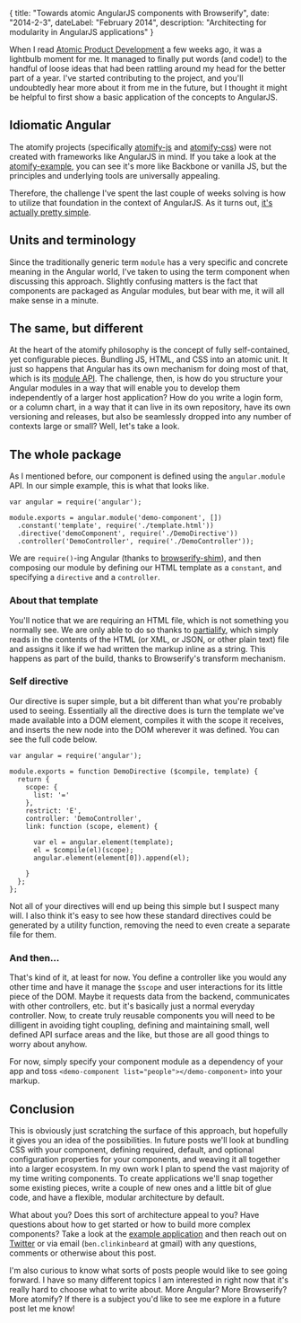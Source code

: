 {
	title: "Towards atomic AngularJS components with Browserify",
	date: "2014-2-3",
	dateLabel: "February 2014",
	description: "Architecting for modularity in AngularJS applications"
}

When I read [Atomic Product Development](http://techwraith.com/atomic-product-development) a few weeks ago, it was a lightbulb moment for me. It managed to finally put words (and code!) to the handful of loose ideas that had been rattling around my head for the better part of a year. I've started contributing to the project, and you'll undoubtedly hear more about it from me in the future, but I thought it might be helpful to first show a basic application of the concepts to AngularJS.

## Idiomatic Angular

The atomify projects (specifically [atomify-js](https://github.com/Techwraith/atomify-js) and [atomify-css](https://github.com/Techwraith/atomify-css)) were not created with frameworks like AngularJS in mind. If you take a look at the [atomify-example](https://github.com/Techwraith/atomify-example), you can see it's more like Backbone or vanilla JS, but the principles and underlying tools are universally appealing.

Therefore, the challenge I've spent the last couple of weeks solving is how to utilize that foundation in the context of AngularJS. As it turns out, [it's actually pretty simple](https://github.com/bclinkinbeard/angular-component-demo).

## Units and terminology

Since the traditionally generic term `module` has a very specific and concrete meaning in the Angular world, I've taken to using the term component when discussing this approach. Slightly confusing matters is the fact that components are packaged as Angular modules, but bear with me, it will all make sense in a minute.

## The same, but different

At the heart of the atomify philosophy is the concept of fully self-contained, yet configurable pieces. Bundling JS, HTML, and CSS into an atomic unit. It just so happens that Angular has its own mechanism for doing most of that, which is its [module API](http://docs.angularjs.org/api/angular.Module). The challenge, then, is how do you structure your Angular modules in a way that will enable you to develop them independently of a larger host application? How do you write a login form, or a column chart, in a way that it can live in its own repository, have its own versioning and releases, but also be seamlessly dropped into any number of contexts large or small? Well, let's take a look.

## The whole package

As I mentioned before, our component is defined using the `angular.module` API. In our simple example, this is what that looks like.

```
var angular = require('angular');

module.exports = angular.module('demo-component', [])
  .constant('template', require('./template.html'))
  .directive('demoComponent', require('./DemoDirective'))
  .controller('DemoController', require('./DemoController'));
```

We are `require()`-ing Angular (thanks to [browserify-shim](https://github.com/thlorenz/browserify-shim)), and then composing our module by defining our HTML template as a `constant`, and specifying a `directive` and a `controller`.

### About that template

You'll notice that we are requiring an HTML file, which is not something you normally see. We are only able to do so thanks to [partialify](https://npmjs.org/package/partialify), which simply reads in the contents of the HTML (or XML, or JSON, or other plain text) file and assigns it like if we had written the markup inline as a string. This happens as part of the build, thanks to Browserify's transform mechanism.

### Self directive

Our directive is super simple, but a bit different than what you're probably used to seeing. Essentially all the directive does is turn the template we've made available into a DOM element, compiles it with the scope it receives, and inserts the new node into the DOM wherever it was defined. You can see the full code below.

```
var angular = require('angular');

module.exports = function DemoDirective ($compile, template) {
  return {
    scope: {
      list: '='
    },
    restrict: 'E',
    controller: 'DemoController',
    link: function (scope, element) {
    
      var el = angular.element(template);
      el = $compile(el)(scope);
      angular.element(element[0]).append(el);
    
    }
  };
};
```

Not all of your directives will end up being this simple but I suspect many will. I also think it's easy to see how these standard directives could be generated by a utility function, removing the need to even create a separate file for them.

### And then...

That's kind of it, at least for now. You define a controller like you would any other time and have it manage the `$scope` and user interactions for its little piece of the DOM. Maybe it requests data from the backend, communicates with other controllers, etc. but it's basically just a normal everyday controller. Now, to create truly reusable components you will need to be dilligent in avoiding tight coupling, defining and maintaining small, well defined API surface areas and the like, but those are all good things to worry about anyhow.

For now, simply specify your component module as a dependency of your app and toss `<demo-component list="people"></demo-component>` into your markup.

## Conclusion

This is obviously just scratching the surface of this approach, but hopefully it gives you an idea of the possibilities. In future posts we'll look at bundling CSS with your component, defining required, default, and optional configuration properties for your components, and weaving it all together into a larger ecosystem. In my own work I plan to spend the vast majority of my time writing components. To create applications we'll snap together some existing pieces, write a couple of new ones and a little bit of glue code, and have a flexible, modular architecture by default.

What about you? Does this sort of architecture appeal to you? Have questions about how to get started or how to build more complex components? Take a look at the [example application](https://github.com/bclinkinbeard/angular-component-demo) and then reach out on [Twitter](https://twitter.com/bclinkinbeard) or via email (`ben.clinkinbeard` at gmail) with any questions, comments or otherwise about this post.

I'm also curious to know what sorts of posts people would like to see going forward. I have so many different topics I am interested in right now that it's really hard to choose what to write about. More Angular? More Browserify? More atomify? If there is a subject you'd like to see me explore in a future post let me know!